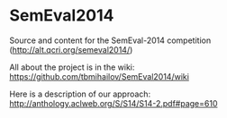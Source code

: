 SemEval2014
===========

Source and content for the SemEval-2014 competition (http://alt.qcri.org/semeval2014/)

All about the project is in the wiki: https://github.com/tbmihailov/SemEval2014/wiki

Here is a description of our approach: http://anthology.aclweb.org/S/S14/S14-2.pdf#page=610
